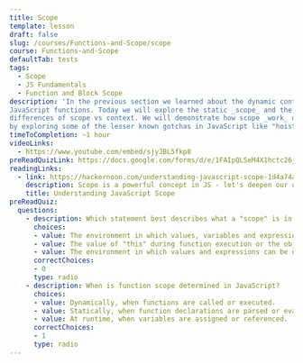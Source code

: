 ```yaml
---
title: Scope
template: lesson
draft: false
slug: /courses/Functions-and-Scope/scope
course: Functions-and-Scope
defaultTab: tests
tags:
  - Scope
  - JS Fundamentals
  - Function and Block Scope
description: 'In the previous section we learned about the dynamic context feature of
JavaScript functions. Today we will explore the static _scope_ and the
differences of scope vs context. We will demonstrate how scope _work_ directly
by exploring some of the lesser known gotchas in JavaScript like "hoisting".'
timeToCompletion: ~1 hour
videoLinks: 
  - https://www.youtube.com/embed/sjyJBL5fkp8
preReadQuizLink: https://docs.google.com/forms/d/e/1FAIpQLSeM4X1hctc26jxQr9-5gT3a9WOHpLy_6I2CymoUg1uGz4hOCw/viewform
readingLinks: 
  - link: https://hackernoon.com/understanding-javascript-scope-1d4a74adcdf5
    description: Scope is a powerful concept in JS - let's deepen our understanding.
    title: Understanding JavaScript Scope
preReadQuiz:
  questions:
    - description: Which statement best describes what a "scope" is in JavaScript? 
      choices:
      - value: The environment in which values, variables and expressions are "visible" and can be referenced.
      - value: The value of "this" during function execution or the object to which the function belongs.
      - value: The environment in which values and expressions can be defined.
      correctChoices:
      - 0
      type: radio
    - description: When is function scope determined in JavaScript?
      choices:
      - value: Dynamically, when functions are called or executed.
      - value: Statically, when function declarations are parsed or evaluated.
      - value: At runtime, when variables are assigned or referenced.
      correctChoices:
      - 1
      type: radio
---
```

